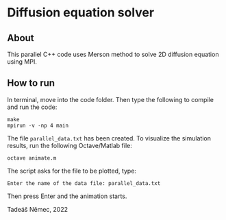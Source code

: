 # Diffusion equation solver

## About
This parallel C++ code uses Merson method to solve 2D diffusion equation using
MPI. 

## How to run
In terminal, move into the code folder. 
Then type the following to compile and run the code:
```shell
make
mpirun -v -np 4 main
```

The file `parallel_data.txt` has been created.
To visualize the simulation results, run the following Octave/Matlab file:
```shell
octave animate.m
```
The script asks for the file to be plotted, type:
```shell
Enter the name of the data file: parallel_data.txt
```

Then press Enter and the animation starts.


Tadeáš Němec, 2022